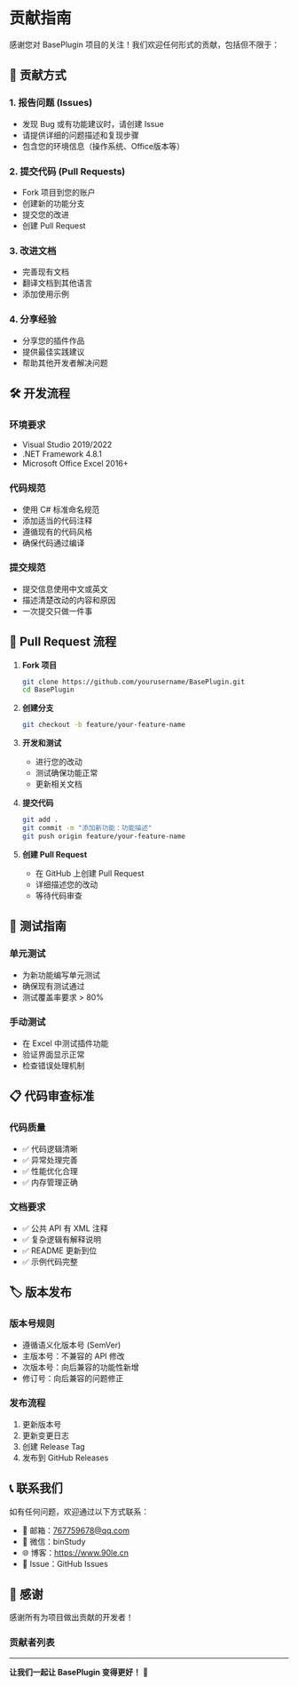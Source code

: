 # 贡献指南

感谢您对 BasePlugin 项目的关注！我们欢迎任何形式的贡献，包括但不限于：

## 🎯 贡献方式

### 1. 报告问题 (Issues)
- 发现 Bug 或有功能建议时，请创建 Issue
- 请提供详细的问题描述和复现步骤
- 包含您的环境信息（操作系统、Office版本等）

### 2. 提交代码 (Pull Requests)
- Fork 项目到您的账户
- 创建新的功能分支
- 提交您的改进
- 创建 Pull Request

### 3. 改进文档
- 完善现有文档
- 翻译文档到其他语言
- 添加使用示例

### 4. 分享经验
- 分享您的插件作品
- 提供最佳实践建议
- 帮助其他开发者解决问题

## 🛠️ 开发流程

### 环境要求
- Visual Studio 2019/2022
- .NET Framework 4.8.1
- Microsoft Office Excel 2016+

### 代码规范
- 使用 C# 标准命名规范
- 添加适当的代码注释
- 遵循现有的代码风格
- 确保代码通过编译

### 提交规范
- 提交信息使用中文或英文
- 描述清楚改动的内容和原因
- 一次提交只做一件事

## 📝 Pull Request 流程

1. **Fork 项目**
   ```bash
   git clone https://github.com/yourusername/BasePlugin.git
   cd BasePlugin
   ```

2. **创建分支**
   ```bash
   git checkout -b feature/your-feature-name
   ```

3. **开发和测试**
   - 进行您的改动
   - 测试确保功能正常
   - 更新相关文档

4. **提交代码**
   ```bash
   git add .
   git commit -m "添加新功能：功能描述"
   git push origin feature/your-feature-name
   ```

5. **创建 Pull Request**
   - 在 GitHub 上创建 Pull Request
   - 详细描述您的改动
   - 等待代码审查

## 🧪 测试指南

### 单元测试
- 为新功能编写单元测试
- 确保现有测试通过
- 测试覆盖率要求 > 80%

### 手动测试
- 在 Excel 中测试插件功能
- 验证界面显示正常
- 检查错误处理机制

## 📋 代码审查标准

### 代码质量
- ✅ 代码逻辑清晰
- ✅ 异常处理完善
- ✅ 性能优化合理
- ✅ 内存管理正确

### 文档要求
- ✅ 公共 API 有 XML 注释
- ✅ 复杂逻辑有解释说明
- ✅ README 更新到位
- ✅ 示例代码完整

## 🏷️ 版本发布

### 版本号规则
- 遵循语义化版本号 (SemVer)
- 主版本号：不兼容的 API 修改
- 次版本号：向后兼容的功能性新增
- 修订号：向后兼容的问题修正

### 发布流程
1. 更新版本号
2. 更新变更日志
3. 创建 Release Tag
4. 发布到 GitHub Releases

## 📞 联系我们

如有任何问题，欢迎通过以下方式联系：

- 📧 邮箱：767759678@qq.com
- 💬 微信：binStudy
- 🌐 博客：https://www.90le.cn
- 📱 Issue：GitHub Issues

## 🙏 感谢

感谢所有为项目做出贡献的开发者！

### 贡献者列表
<!-- 这里会自动生成贡献者列表 -->

---

**让我们一起让 BasePlugin 变得更好！** 🚀 